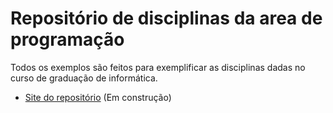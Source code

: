 # Repositório de disciplinas da area de programação
Todos os exemplos são feitos para exemplificar as disciplinas dadas no curso de graduação de informática.

- [Site do repositório](https://luiscarlosjunior.github.io/aulas-graduacao/) (Em construção)

